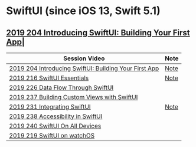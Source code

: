 # SwiftUI (since iOS 13, Swift 5.1)


## [2019 204 Introducing SwiftUI: Building Your First App](https://developer.apple.com//videos/play/wwdc2019/204/)|


Session Video|Note
--|--
[2019 204 Introducing SwiftUI: Building Your First App](https://developer.apple.com//videos/play/wwdc2019/204/)|[Note](2019-204-introducing-swiftui.md)
[2019 216 SwiftUI Essentials](https://developer.apple.com//videos/play/wwdc2019/216/)|[Note](2019-216-swiftui-essentials.md)
[2019 226 Data Flow Through SwiftUI](https://developer.apple.com//videos/play/wwdc2019/226/)|
[2019 237 Building Custom Views with SwiftUI](https://developer.apple.com//videos/play/wwdc2019/237/)|
[2019 231 Integrating SwiftUI](https://developer.apple.com//videos/play/wwdc2019/231/)|[Note](2019-231-integrating-swiftui.md)
[2019 238 Accessibility in SwiftUI](https://developer.apple.com//videos/play/wwdc2019/238/)|
[2019 240 SwiftUI On All Devices](https://developer.apple.com//videos/play/wwdc2019/240/)|
[2019 219 SwiftUI on watchOS](https://developer.apple.com//videos/play/wwdc2019/219/)|
